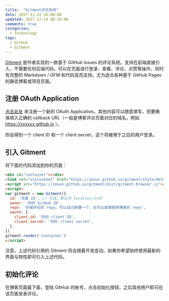```yaml
---
title:  "Gitment评论系统"
date: 2017-11-22 16:00:00
updated: 2017-12-14 08:50:00
comments: true
categories: 
  - Technology
tags:
  - GitHub
  - Gitment
---
```


[Gitment](https://github.com/imsun/gitment) 是作者实现的一款基于 GitHub Issues 的评论系统。支持在前端直接引入，不需要任何后端代码。可以在页面进行登录、查看、评论、点赞等操作，同时有完整的 Markdown / GFM 和代码高亮支持。尤为适合各种基于 GitHub Pages 的静态博客或项目页面。

<!-- more -->

## 注册 OAuth Application

[点击此处](https://github.com/settings/applications/new) 来注册一个新的 OAuth Application。其他内容可以随意填写，但要确保填入正确的 callback URL（一般是博客评论页面对应的域名，例如 https://xxxxxx.github.io ）。

你会得到一个 client ID 和一个 client secret，这个将被用于之后的用户登录。

## 引入 Gitment

将下面的代码添加到你的页面：

```html
<div id="container"></div>
<link rel="stylesheet" href="https://imsun.github.io/gitment/style/default.css">
<script src="https://imsun.github.io/gitment/dist/gitment.browser.js"></script>
<script>
var gitment = new Gitment({
  id: '页面 ID', // 可选。默认为 location.href
  owner: '你的 GitHub ID',
  repo: '存储评论的 repo，可以自己新建一个，也可以直接使用博客的 repo',
  oauth: {
    client_id: '你的 client ID',
    client_secret: '你的 client secret',
  },
})
gitment.render('container')
</script>
```

注意，上述代码引用的 Gitment 将会随着开发变动。如果你希望始终使用最新的界面与特性即可引入上述代码。

## 初始化评论

在博客页面最下面，登陆 GitHub 的帐号，点击初始化按钮，之后其他用户即可在该页面发表评论。
